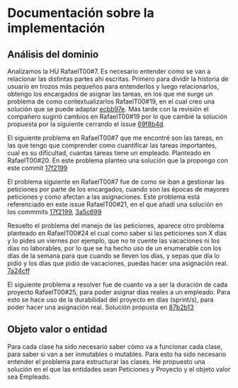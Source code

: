 # Documentación sobre la implementación
## Análisis del dominio
Analizamos la HU RafaelT00#7. Es necesario entender como se van a relacionar las distintas partes ahí escritas. Primero para dividir la historia de usuario en trozos más pequeños para entenderlos y luego relacionarlos, obtengo los encargados de asignar las tareas, en los que me surge un problema de como contextualizarlos RafaelT00#19, en el cual creo una solución que se puede adaptar [ecbb97e](https://github.com/ignaciotitos/AutoIV/commit/ecbb97ebcae642762dc5848340d475ad89300afd). Más tarde con la revisión el compañero sugirió cambios en RafaelT00#19 por lo que cambié la solución propuesta por la siguiente cerrando el issue [69f8b4d](https://github.com/ignaciotitos/AutoIV/commit/69f8b4d034cfc44d002fa6046b12d9fea5e205dc).

El siguiente problema en RafaelT00#7 que me encontré son las tareas, en las que tengo que comprender como cuantificar las tareas importantes, cual es su dificultad, cuantas tareas tiene un empleado. Planteado en RafaelT00#20. En este problema planteo una solución que la propongo con este commit [17f2199](https://github.com/ignaciotitos/AutoIV/commit/17f2199aa10ca01182bf7c21eb058762507fe183)

El problema siguiente en RafaelT00#7 fue de como se iban a gestionar las peticiones por parte de los encargados, cuando son las épocas de mayores peticiones y como afectan a las asignaciones. Este problema está referenciado en este issue RafaelT00#21, en el que añadí una solución en los commmits 
[17f2199](https://github.com/ignaciotitos/AutoIV/commit/17f2199aa10ca01182bf7c21eb058762507fe183),
[3a5c699](https://github.com/ignaciotitos/AutoIV/commit/3a5c69914382e0ff4853c232d184ce7706a0cad7)

Resuelto el problema del manejo de las peticiones, aparece otro problema planteado en RafaelT00#24 el cual como saber si las peticiones son X días y lo pides un viernes por ejemplo, que no te cuente las vacaciones ni los días no laborables, por lo que se ha hecho uso de un enumerable con los días de la semana para que cuando se lleven los días, y sepas que día lo pidió y los días que pidió de vacaciones, puedas hacer una asignación real. [7a24cff](https://github.com/ignaciotitos/AutoIV/commit/7a24cff122951ebfdc01d8bd84dbcda3713af3af)

El siguiente problema a resolver fue de cuanto va a ser la duración de cada proyecto RafaelT00#25, para poder asignar días reales a un empleado. Para esto se hace uso de la durabilidad del proyecto en días (sprint/s), para poder hacer una asignación real. Solución propusta en [87b2b13](https://github.com/ignaciotitos/AutoIV/commit/87b2b13db1db49609e085fe3556374a2cf9dc3ab)

## Objeto valor o entidad
Para cada clase ha sido necesario saber cómo va a funcionar cada clase, para saber si van a ser inmutables o mutables. Para esto ha sido necesario entender el problema para estructurar las clases. He propuesto una solución en el que las entidades sean Peticiones y Proyecto y el objeto valor sea Empleado.
